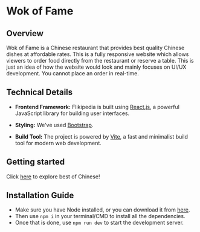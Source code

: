 # Wok of Fame

## Overview
Wok of Fame is a Chinese restaurant that provides best quality Chinese dishes at affordable rates. This is a fully responsive website which allows viewers to order food directly from the restaurant or reserve a table.
This is just an idea of how the website would look and mainly focuses on UI/UX development. You cannot place an order in real-time.

## Technical Details

- **Frontend Framework:** Flikipedia is built using [React.js](https://reactjs.org/), a powerful JavaScript library for building user interfaces.

- **Styling:** We've used [Bootstrap](https://getbootstrap.com/).

- **Build Tool:** The project is powered by [Vite](https://vitejs.dev/), a fast and minimalist build tool for modern web development.

## Getting started
Click [here](https://paturikaustubh.github.io/wok-of-fame/) to explore best of Chinese!

## Installation Guide
- Make sure you have Node installed, or you can download it from [here](https://nodejs.org/en/download).
- Then use `npm i` in your terminal/CMD to install all the dependencies.
- Once that is done, use `npm run dev` to start the development server.
